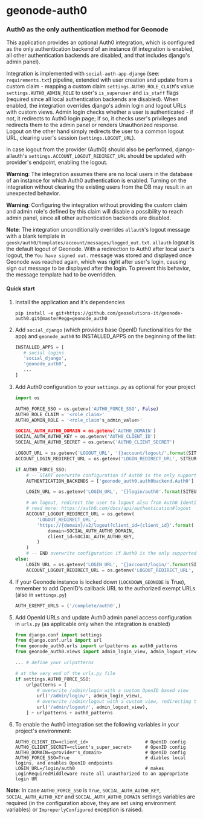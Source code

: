# geonode-auth0

### Auth0 as the only authentication method for Geonode
 
This application provides an optional Auth0 integration, which is configured as the only authentication backend 
of an instance (if integration is enabled, all other authentication backends are disabled, and that includes 
django's admin panel).

Integration is implemented with `social-auth-app-django` (see: `requirements.txt`) pipeline, extended with user creation
and update from a custom claim - mapping a custom claim `settings.AUTH0_ROLE_CLAIM`'s value `settings.AUTH0_ADMIN_ROLE` 
to user's `is_superuser` and `is_staff` flags (required since all local authentication backends are disabled).
When enabled, the integration overrides django's admin login and logout URLs with custom views. Admin login checks 
whether a user is authenticated - if not, it redirects to Auth0 login page;  if so, it checks user's privileges 
and redirects them to the admin panel or renders Unauthorized response. Logout on the other hand simply redirects 
the user to a common logout URL, clearing user's session (`settings.LOGOUT_URL`).

In case logout from the provider (Auth0) should also be performed, django-allauth's `settings.ACCOUNT_LOGOUT_REDIRECT_URL` 
should be updated with provider's endpoint, enabling the logout.

**Warning**: The integration assumes there are no local users in the database of an instance for which Auth0 authentication
is enabled. Turning on the integration without clearing the existing users from the DB may result in an unexpected behavior.

**Warning**: Configuring the integration without providing the custom claim and admin role's defined by this claim will 
disable a possibility to reach admin panel, since all other authentication backends are disabled.

**Note**: The integration unconditionally overrides `allauth`'s logout message with a blank template in 
`geosk/auth0/templates/account/messages/logged_out.txt`. `allauth` logout is the default logout of Geonode.
With a redirection to Auth0 after local user's logout, the `You have signed out.` message was stored and displayed 
once Geonode was reached again, which was right after user's login, causing sign out message to be displayed after 
the login. To prevent this behavior, the message template had to be overridden.

#### Quick start

1. Install the application and it's dependencies
    ```
    pip install -e git+https://github.com/geosolutions-it/geonode-auth0.git@master#egg=geonode_auth0
    ```
   
2. Add `social_django` (which provides base OpenID functionalities for the app) and `geonode_auth0` to INSTALLED_APPS on the beginning of the list:
    ```python
    INSTALLED_APPS = [
       # social logins
       'social_django',
       'geonode_auth0',
       ...
   ]
    ```

3. Add Auth0 configuration to your `settings.py` as optional for your project
    ```python
    import os
    
    AUTH0_FORCE_SSO = os.getenv('AUTH0_FORCE_SSO', False)
    AUTH0_ROLE_CLAIM = '<role_claim>'
    AUTH0_ADMIN_ROLE = '<role_claim's_admin_value>'
    
    SOCIAL_AUTH_AUTH0_DOMAIN = os.getenv('AUTH0_DOMAIN')
    SOCIAL_AUTH_AUTH0_KEY = os.getenv('AUTH0_CLIENT_ID')
    SOCIAL_AUTH_AUTH0_SECRET = os.getenv('AUTH0_CLIENT_SECRET')
    
    LOGOUT_URL = os.getenv('LOGOUT_URL', '{}account/logout/'.format(SITEURL))
    ACCOUNT_LOGIN_REDIRECT_URL = os.getenv('LOGIN_REDIRECT_URL', SITEURL)
    
    if AUTH0_FORCE_SSO:
        # -- START overwrite configuration if Auth0 is the only supported login method
        AUTHENTICATION_BACKENDS = ['geonode_auth0.auth0backend.Auth0']
    
        LOGIN_URL = os.getenv('LOGIN_URL', '{}login/auth0'.format(SITEURL))
    
        # on logout, redirect the user to logout also from Auth0 Identity Provider
        # read more: https://auth0.com/docs/api/authentication#logout
        ACCOUNT_LOGOUT_REDIRECT_URL = os.getenv(
            'LOGOUT_REDIRECT_URL',
            'https://{domain}/v2/logout?client_id={client_id}'.format(
                domain=SOCIAL_AUTH_AUTH0_DOMAIN,
                client_id=SOCIAL_AUTH_AUTH0_KEY,
            )
        )
        # -- END overwrite configuration if Auth0 is the only supported login method
    else:
        LOGIN_URL = os.getenv('LOGIN_URL', '{}account/login/'.format(SITEURL))
        ACCOUNT_LOGOUT_REDIRECT_URL = os.getenv('LOGOUT_REDIRECT_URL', SITEURL)
    ```

4. If your Geonode instance is locked down (`LOCKDOWN_GEONODE` is True), remember to add OpenID's callback URL to the authorized exempt URLs (also in `settings.py`)
    
    ```python
    AUTH_EXEMPT_URLS = ('/complete/auth0',)
    ``` 

5. Add OpenId URLs and update Auth0 admin panel access configuration in `urls.py` (as applicable only when the integration is enabled)
    ```python
   from django.conf import settings
   from django.conf.urls import url
   from geonode_auth0.urls import urlpatterns as auth0_patterns
   from geonode_auth0.views import admin_login_view, admin_logout_view
   
   ... # define your urlpatterns
   
   # at the very end of the urls.py file
    if settings.AUTH0_FORCE_SSO:
        urlpatterns = [
            # overwrite /admin/login with a custom OpenID based view
            url('/admin/login/', admin_login_view),
            # overwrite /admin/logout with a custom view, redirecting to settings.LOGOUT_URL
            url('/admin/logout/', admin_logout_view),
        ] + urlpatterns + auth0_patterns
    ```

6. To enable the Auth0 integration set the following variables in your project's environment:
    ```.env
    AUTH0_CLIENT_ID=<client_id>                     # OpenID config
    AUTH0_CLIENT_SECRET=<client's_super_secret>     # OpenID config 
    AUTH0_DOMAIN=<provider's_domain>                # OpenID config
    AUTH0_FORCE_SSO=True                            # diables local logins, and enables OpenID endpoints
    LOGIN_URL=/login/auth0                          # makes LoginRequiredMiddleware route all unauthorized to an appropriate login UR
    ```

**Note**: In case `AUTH0_FORCE_SSO` is `True`, `SOCIAL_AUTH_AUTH0_KEY`, `SOCIAL_AUTH_AUTH0_KEY` and 
`SOCIAL_AUTH_AUTH0_DOMAIN` settings variables are required (in the configuration above, they are set using 
environment variables) or `ImproperlyConfigured` exception is raised.
